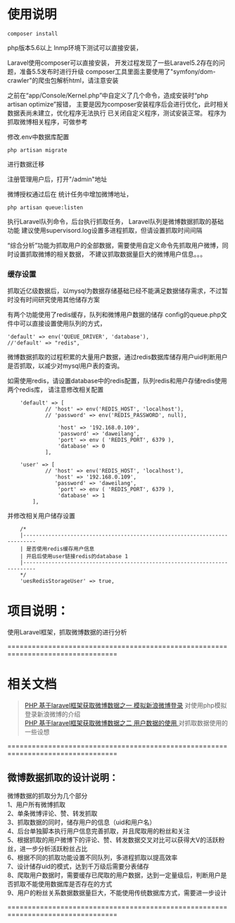 # 使用说明

```
composer install

```

php版本5.6以上
lnmp环境下测试可以直接安装，

Laravel使用composer可以直接安装，
开发过程发现了一些Laravel5.2存在的问题，准备5.5发布时进行升级
composer工具里面主要使用了"symfony/dom-crawler"的爬虫包解析html，请注意安装

之前在“app/Console/Kernel.php”中自定义了几个命令，造成安装时“php artisan optimize”报错，
主要是因为composer安装程序后会进行优化，此时相关数据表尚未建立，优化程序无法执行
已关闭自定义程序，测试安装正常。
程序为抓取微博相关程序，可做参考


修改.env中数据库配置
```
php artisan migrate 
```
进行数据迁移

注册管理用户后，打开"/admin"地址

微博授权通过后在 统计任务中增加微博地址，
```
php artisan queue:listen
```
执行Laravel队列命令，后台执行抓取任务，
Laravel队列是微博数据抓取的基础功能
建议使用supervisord.log设置多进程抓取，但请设置抓取时间间隔

“综合分析”功能为抓取用户的全部数据，需要使用自定义命令先抓取用户微博，同时设置抓取微博的相关数据，
不建议抓取数据量巨大的微博用户信息。。。


### 缓存设置

抓取近亿级数据后，以mysql为数据存储基础已经不能满足数据储存需求，不过暂时没有时间研究使用其他储存方案

有两个功能使用了redis缓存，队列和微博用户数据的储存
config的queue.php文件中可以直接设置使用队列的方式，
```
'default' => env('QUEUE_DRIVER', 'database'),
//'default' => "redis",
```

微博数据抓取的过程积累的大量用户数据，通过redis数据库储存用户uid判断用户是否抓取，以减少对mysql用户表的查询。

如需使用redis，请设置database中的redis配置，队列redis和用户存储redis使用两个redis库，
请注意修改相关配置
```
	'default' => [
			// 'host' => env('REDIS_HOST', 'localhost'),
			// 'password' => env('REDIS_PASSWORD', null),
						
				'host' => '192.168.0.109',
				'password' => 'daweilang',					
				'port' => env ( 'REDIS_PORT', 6379 ),
				'database' => 0 
			],
				
	'user' => [
			// 'host' => env('REDIS_HOST', 'localhost'),
			   'host' => '192.168.0.109',
			   'password' => 'daweilang',
				'port' => env ( 'REDIS_PORT', 6379 ),
				'database' => 1 
		],
```

并修改相关用户储存设置
```		
	/*
    |--------------------------------------------------------------------------
    | 是否使用redis缓存用户信息
    | 开启后使用user链接redis的database 1
    |--------------------------------------------------------------------------
	*/	
	'uesRedisStorageUser' => true,
```

# 项目说明：

使用Laravel框架，抓取微博数据的进行分析<br/>

=================================================================================

# 相关文档
> [PHP 基于laravel框架获取微博数据之一 模拟新浪微博登录](https://github.com/daweilang/GetWeiBoCookie/issues/2)
对使用php模拟登录新浪微博的介绍<br/>
> [PHP 基于laravel框架获取微博数据之二 用户数据的使用 ](https://github.com/daweilang/GetWB/issues/1)
对抓取数据使用的一些设想<br/>

=================================================================================


## 微博数据抓取的设计说明：

微博数据的抓取分为几个部分<br/>
1、用户所有微博抓取<br/>
2、单条微博评论、赞、转发抓取<br/>
3、抓取数据的同时，储存用户的信息（uid和用户名）<br/>
4、后台单独脚本执行用户信息完善抓取，并且爬取用的粉丝和关注<br/>
5、根据抓取的用户微博下的评论、赞、转发数据交叉对比可以获得大V的活跃粉丝，进一步分析活跃粉丝占比<br/>
6、根据不同的抓取功能设置不同队列，多进程抓取以提高效率<br/>
7、设计储存uid的模式，达到千万级后需要分表储存<br/>
8、爬取用户数据时，需要缓存已爬取的用户数据，达到一定量级后，判断用户是否抓取不能使用数据库是否存在的方式<br/>
9、用户的粉丝关系数据数据量巨大，不能使用传统数据库方式，需要进一步设计<br/>

=================================================================================